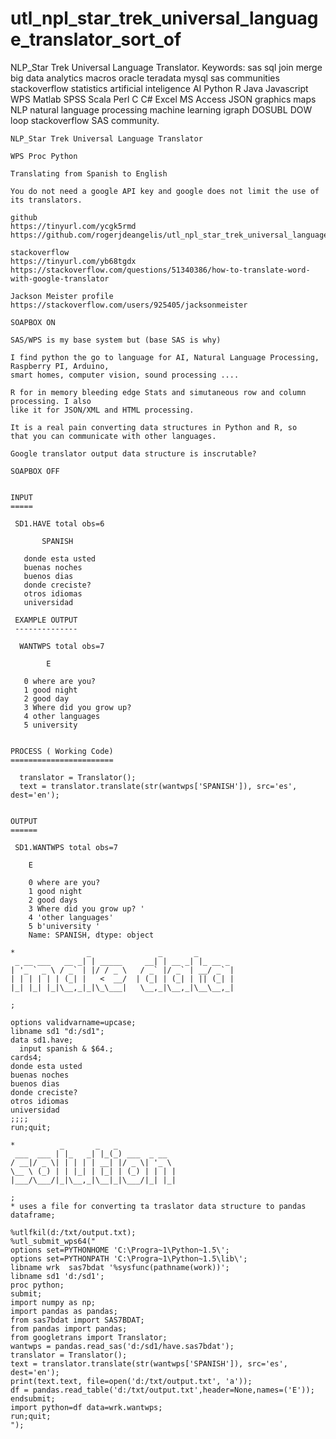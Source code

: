 # utl_npl_star_trek_universal_language_translator_sort_of
NLP_Star Trek Universal Language Translator.  Keywords: sas sql join merge big data analytics macros oracle teradata mysql sas communities stackoverflow statistics artificial inteligence AI Python R Java Javascript WPS Matlab SPSS Scala Perl C C# Excel MS Access JSON graphics maps NLP natural language processing machine learning igraph DOSUBL DOW loop stackoverflow SAS community.

    NLP_Star Trek Universal Language Translator

    WPS Proc Python

    Translating from Spanish to English

    You do not need a google API key and google does not limit the use of its translators.

    github
    https://tinyurl.com/ycgk5rmd
    https://github.com/rogerjdeangelis/utl_npl_star_trek_universal_language_translator_sort_of

    stackoverflow
    https://tinyurl.com/yb68tgdx
    https://stackoverflow.com/questions/51340386/how-to-translate-word-with-google-translator

    Jackson Meister profile
    https://stackoverflow.com/users/925405/jacksonmeister

    SOAPBOX ON

    SAS/WPS is my base system but (base SAS is why)

    I find python the go to language for AI, Natural Language Processing, Raspberry PI, Arduino,
    smart homes, computer vision, sound processing ....

    R for in memory bleeding edge Stats and simutaneous row and column processing. I also
    like it for JSON/XML and HTML processing.

    It is a real pain converting data structures in Python and R, so
    that you can communicate with other languages.

    Google translator output data structure is inscrutable?

    SOAPBOX OFF


    INPUT
    =====

     SD1.HAVE total obs=6

           SPANISH

       donde esta usted
       buenas noches
       buenos dias
       donde creciste?
       otros idiomas
       universidad

     EXAMPLE OUTPUT
     --------------

      WANTWPS total obs=7

            E

       0 where are you?
       1 good night
       2 good day
       3 Where did you grow up?
       4 other languages
       5 university


    PROCESS ( Working Code)
    =======================

      translator = Translator();
      text = translator.translate(str(wantwps['SPANISH']), src='es', dest='en');


    OUTPUT
    ======

     SD1.WANTWPS total obs=7

        E

        0 where are you?
        1 good night
        2 good days
        3 Where did you grow up? '
        4 'other languages'
        5 b'university '
        Name: SPANISH, dtype: object

    *                _               _       _
     _ __ ___   __ _| | _____     __| | __ _| |_ __ _
    | '_ ` _ \ / _` | |/ / _ \   / _` |/ _` | __/ _` |
    | | | | | | (_| |   <  __/  | (_| | (_| | || (_| |
    |_| |_| |_|\__,_|_|\_\___|   \__,_|\__,_|\__\__,_|

    ;

    options validvarname=upcase;
    libname sd1 "d:/sd1";
    data sd1.have;
      input spanish & $64.;
    cards4;
    donde esta usted
    buenas noches
    buenos dias
    donde creciste?
    otros idiomas
    universidad
    ;;;;
    run;quit;

    *          _       _   _
     ___  ___ | |_   _| |_(_) ___  _ __
    / __|/ _ \| | | | | __| |/ _ \| '_ \
    \__ \ (_) | | |_| | |_| | (_) | | | |
    |___/\___/|_|\__,_|\__|_|\___/|_| |_|

    ;
    * uses a file for converting ta traslator data structure to pandas dataframe;

    %utlfkil(d:/txt/output.txt);
    %utl_submit_wps64("
    options set=PYTHONHOME 'C:\Progra~1\Python~1.5\';
    options set=PYTHONPATH 'C:\Progra~1\Python~1.5\lib\';
    libname wrk  sas7bdat '%sysfunc(pathname(work))';
    libname sd1 'd:/sd1';
    proc python;
    submit;
    import numpy as np;
    import pandas as pandas;
    from sas7bdat import SAS7BDAT;
    from pandas import pandas;
    from googletrans import Translator;
    wantwps = pandas.read_sas('d:/sd1/have.sas7bdat');
    translator = Translator();
    text = translator.translate(str(wantwps['SPANISH']), src='es', dest='en');
    print(text.text, file=open('d:/txt/output.txt', 'a'));
    df = pandas.read_table('d:/txt/output.txt',header=None,names=('E'));
    endsubmit;
    import python=df data=wrk.wantwps;
    run;quit;
    ");

